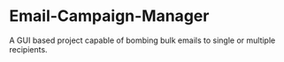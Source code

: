 # Email-Campaign-Manager
A GUI based project capable of bombing bulk emails to single or multiple recipients.
